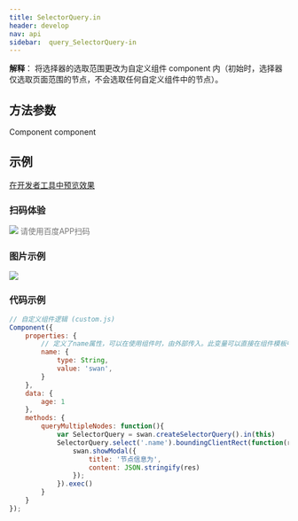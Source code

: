 ```yaml
---
title: SelectorQuery.in 
header: develop
nav: api
sidebar:  query_SelectorQuery-in 
---
```

 
**解释**： 将选择器的选取范围更改为自定义组件 component 内（初始时，选择器仅选取页面范围的节点，不会选取任何自定义组件中的节点）。

 
## 方法参数 

Component component
## 示例

<a href="swanide://fragment/89bb87e51057a582a1b9a8826ce393f31575004072494" title="在开发者工具中预览效果" target="_self">在开发者工具中预览效果</a>

### 扫码体验

<div class='scan-code-container'>
    <img src="https://b.bdstatic.com/miniapp/assets/images/doc_demo/fragment_SelectorQueryIn.png" class="demo-qrcode-image" />
    <font color=#777 12px>请使用百度APP扫码</font>
</div>

###  图片示例  
<div class="m-doc-custom-examples">
    <div class="m-doc-custom-examples-correct">
        <img src="https://b.bdstatic.com/miniapp/images/SelectorQueryIn.gif">
    </div>
    <div class="m-doc-custom-examples-correct">
        <img src=" ">
    </div>
    <div class="m-doc-custom-examples-correct">
        <img src=" ">
    </div>
</div>

### 代码示例 



```js
// 自定义组件逻辑 (custom.js)
Component({
    properties: {
        // 定义了name属性，可以在使用组件时，由外部传入。此变量可以直接在组件模板中使用
        name: {
            type: String,
            value: 'swan',
        }
    },
    data: {
        age: 1
    },
    methods: {
        queryMultipleNodes: function(){
            var SelectorQuery = swan.createSelectorQuery().in(this)
            SelectorQuery.select('.name').boundingClientRect(function(res){
                swan.showModal({
                    title: '节点信息为',
                    content: JSON.stringify(res)
                });
            }).exec()
        }
    }
});
```


